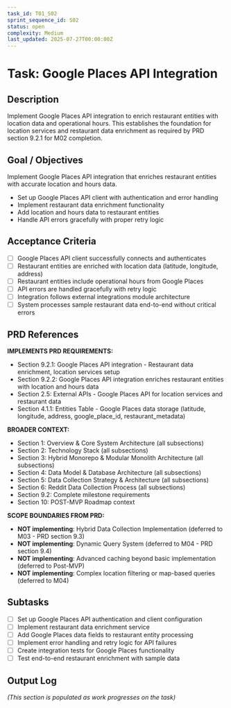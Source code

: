```yaml
---
task_id: T01_S02
sprint_sequence_id: S02
status: open
complexity: Medium
last_updated: 2025-07-27T00:00:00Z
---
```


# Task: Google Places API Integration

## Description

Implement Google Places API integration to enrich restaurant entities with location data and operational hours. This establishes the foundation for location services and restaurant data enrichment as required by PRD section 9.2.1 for M02 completion.

## Goal / Objectives

Implement Google Places API integration that enriches restaurant entities with accurate location and hours data.

- Set up Google Places API client with authentication and error handling
- Implement restaurant data enrichment functionality  
- Add location and hours data to restaurant entities
- Handle API errors gracefully with proper retry logic

## Acceptance Criteria

- [ ] Google Places API client successfully connects and authenticates
- [ ] Restaurant entities are enriched with location data (latitude, longitude, address)
- [ ] Restaurant entities include operational hours from Google Places
- [ ] API errors are handled gracefully with retry logic
- [ ] Integration follows external integrations module architecture
- [ ] System processes sample restaurant data end-to-end without critical errors

## PRD References

**IMPLEMENTS PRD REQUIREMENTS:**

- Section 9.2.1: Google Places API integration - Restaurant data enrichment, location services setup
- Section 9.2.2: Google Places API integration enriches restaurant entities with location and hours data
- Section 2.5: External APIs - Google Places API for location services and restaurant data
- Section 4.1.1: Entities Table - Google Places data storage (latitude, longitude, address, google_place_id, restaurant_metadata)

**BROADER CONTEXT:**
- Section 1: Overview & Core System Architecture (all subsections)
- Section 2: Technology Stack (all subsections) 
- Section 3: Hybrid Monorepo & Modular Monolith Architecture (all subsections)
- Section 4: Data Model & Database Architecture (all subsections)
- Section 5: Data Collection Strategy & Architecture (all subsections)
- Section 6: Reddit Data Collection Process (all subsections)
- Section 9.2: Complete milestone requirements
- Section 10: POST-MVP Roadmap context

**SCOPE BOUNDARIES FROM PRD:**

- **NOT implementing**: Hybrid Data Collection Implementation (deferred to M03 - PRD section 9.3)
- **NOT implementing**: Dynamic Query System (deferred to M04 - PRD section 9.4)
- **NOT implementing**: Advanced caching beyond basic implementation (deferred to Post-MVP)
- **NOT implementing**: Complex location filtering or map-based queries (deferred to M04)

## Subtasks

- [ ] Set up Google Places API authentication and client configuration
- [ ] Implement restaurant data enrichment service
- [ ] Add Google Places data fields to restaurant entity processing
- [ ] Implement error handling and retry logic for API failures
- [ ] Create integration tests for Google Places functionality
- [ ] Test end-to-end restaurant enrichment with sample data

## Output Log

_(This section is populated as work progresses on the task)_